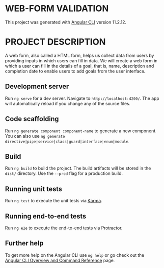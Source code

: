 # WEB-FORM VALIDATION

This project was generated with [Angular CLI](https://github.com/angular/angular-cli) version 11.2.12.
# PROJECT DESCRIPTION
A web form, also called a HTML form, helps us collect data from users by providing inputs in which users can fill in data. We will create a web form in which a user can fill in the details of a goal, that is, name, description and completion date to enable users to add goals from the user interface.

## Development server

Run `ng serve` for a dev server. Navigate to `http://localhost:4200/`. The app will automatically reload if you change any of the source files.

## Code scaffolding

Run `ng generate component component-name` to generate a new component. You can also use `ng generate directive|pipe|service|class|guard|interface|enum|module`.

## Build

Run `ng build` to build the project. The build artifacts will be stored in the `dist/` directory. Use the `--prod` flag for a production build.

## Running unit tests

Run `ng test` to execute the unit tests via [Karma](https://karma-runner.github.io).

## Running end-to-end tests

Run `ng e2e` to execute the end-to-end tests via [Protractor](http://www.protractortest.org/).

## Further help

To get more help on the Angular CLI use `ng help` or go check out the [Angular CLI Overview and Command Reference](https://angular.io/cli) page.
